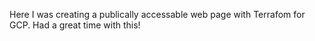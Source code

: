 Here I was creating a publically accessable web page with Terrafom for GCP. Had a great time with this!
